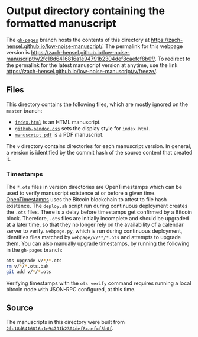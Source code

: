 # Output directory containing the formatted manuscript

The [`gh-pages`](https://github.com/zach-hensel/low-noise-manuscript/tree/gh-pages) branch hosts the contents of this directory at https://zach-hensel.github.io/low-noise-manuscript/.
The permalink for this webpage version is https://zach-hensel.github.io/low-noise-manuscript/v/2fc18d6416816a1e94791b2304def8caefcf8b0f/.
To redirect to the permalink for the latest manuscript version at anytime, use the link https://zach-hensel.github.io/low-noise-manuscript/v/freeze/.

## Files

This directory contains the following files, which are mostly ignored on the `master` branch:

+ [`index.html`](index.html) is an HTML manuscript.
+ [`github-pandoc.css`](github-pandoc.css) sets the display style for `index.html`.
+ [`manuscript.pdf`](manuscript.pdf) is a PDF manuscript.

The `v` directory contains directories for each manuscript version.
In general, a version is identified by the commit hash of the source content that created it.

### Timestamps

The `*.ots` files in version directories are OpenTimestamps which can be used to verify manuscript existence at or before a given time.
[OpenTimestamps](https://opentimestamps.org/) uses the Bitcoin blockchain to attest to file hash existence.
The `deploy.sh` script run during continuous deployment creates the `.ots` files.
There is a delay before timestamps get confirmed by a Bitcoin block.
Therefore, `.ots` files are initially incomplete and should be upgraded at a later time, so that they no longer rely on the availability of a calendar server to verify.
`webpage.py`, which is run during continuous deployment, identifies files matched by `webpage/v/**/*.ots` and attempts to upgrade them.
You can also manually upgrade timestamps, by running the following in the `gh-pages` branch:

```sh
ots upgrade v/*/*.ots
rm v/*/*.ots.bak
git add v/*/*.ots
```

Verifying timestamps with the `ots verify` command requires running a local bitcoin node with JSON-RPC configured, at this time.

## Source

The manuscripts in this directory were built from
[`2fc18d6416816a1e94791b2304def8caefcf8b0f`](https://github.com/zach-hensel/low-noise-manuscript/commit/2fc18d6416816a1e94791b2304def8caefcf8b0f).
